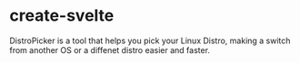 # create-svelte

DistroPicker is a tool that helps you pick your Linux Distro, making a switch from another OS or a diffenet distro easier and faster.

